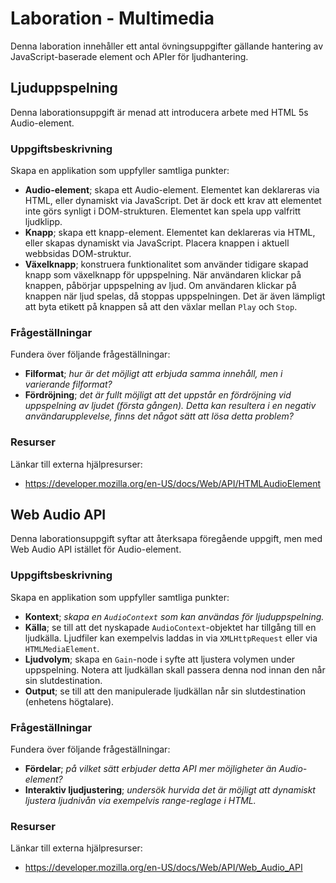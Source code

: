 # Laboration - Multimedia

Denna laboration innehåller ett antal övningsuppgifter gällande hantering av JavaScript-baserade element och APIer för ljudhantering.

## Ljuduppspelning

Denna laborationsuppgift är menad att introducera arbete med HTML 5s Audio-element. 

### Uppgiftsbeskrivning

Skapa en applikation som uppfyller samtliga punkter:

- **Audio-element**;  skapa ett Audio-element. Elementet kan deklareras via HTML, eller dynamiskt via JavaScript. Det är dock ett krav att elementet inte görs synligt i DOM-strukturen. Elementet kan spela upp valfritt ljudklipp.
- **Knapp**; skapa ett knapp-element. Elementet kan deklareras via HTML, eller skapas dynamiskt via JavaScript. Placera knappen i aktuell webbsidas DOM-struktur.
- **Växelknapp**; konstruera funktionalitet som använder tidigare skapad knapp som växelknapp för uppspelning. När användaren klickar på knappen, påbörjar uppspelning av ljud. Om användaren klickar på knappen när ljud spelas, då stoppas uppspelningen. Det är även lämpligt att byta etikett på knappen så att den växlar mellan `Play` och `Stop`.

### Frågeställningar

Fundera över följande frågeställningar:

- **Filformat**;  *hur är det möjligt att erbjuda samma innehåll, men i varierande filformat?*
- **Fördröjning**; *det är fullt möjligt att det uppstår en fördröjning vid uppspelning av ljudet (första gången). Detta kan resultera i en negativ användarupplevelse, finns det något sätt att lösa detta problem?*

### Resurser

Länkar till externa hjälpresurser:

- https://developer.mozilla.org/en-US/docs/Web/API/HTMLAudioElement

## Web Audio API

Denna laborationsuppgift syftar att återksapa föregående uppgift, men med Web Audio API istället för Audio-element.

### Uppgiftsbeskrivning

Skapa en applikation som uppfyller samtliga punkter:

- **Kontext**; *skapa en `AudioContext` som kan användas för ljuduppspelning.*
- **Källa**; se till att det nyskapade `AudioContext`-objektet har tillgång till en ljudkälla. Ljudfiler kan exempelvis laddas in via `XMLHttpRequest` eller via `HTMLMediaElement`.
- **Ljudvolym**; skapa en `Gain`-node i syfte att ljustera volymen under uppspelning. Notera att ljudkällan skall passera denna nod innan den når sin slutdestination.
- **Output**; se till att den manipulerade ljudkällan når sin slutdestination (enhetens högtalare).

### Frågeställningar

Fundera över följande frågeställningar:

- **Fördelar**; *på vilket sätt erbjuder detta API mer möjligheter än Audio-element?*
- **Interaktiv ljudjustering**; *undersök hurvida det är möjligt att dynamiskt ljustera ljudnivån via exempelvis range-reglage i HTML.*

### Resurser

Länkar till externa hjälpresurser:

- https://developer.mozilla.org/en-US/docs/Web/API/Web_Audio_API
